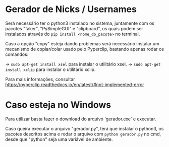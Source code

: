 # Gerador de Nicks / Usernames

Será necessário ter o python3 instalado no sistema, juntamente com os pacotes "faker", "PySimpleGUI" e "clipboard", os quais podem ser instalados através do ```pip install <nome_do_pacote>``` no terminal.

Caso a opção "copy" esteja dando problemas será necessário instalar um mecanismo de copiar/colar usado pelo Pyperclip, bastando apenas rodar os comandos:

-> ```sudo apt-get install xsel``` para instalar o utilitário xsel.
-> ```sudo apt-get install xclip``` para instalar o utilitário xclip.

Para mais informações, consultar https://pyperclip.readthedocs.io/en/latest/#not-implemented-error

# Caso esteja no Windows

Para utilizar basta fazer o download do arquivo 'gerador.exe' e executar.

Caso queira executar o arquivo "gerador.py", terá que instalar o python3, os pacotes descritos acima e rodar o arquivo com ```python gerador.py``` no cmd, desde que "python" seja uma variável de ambiente.
